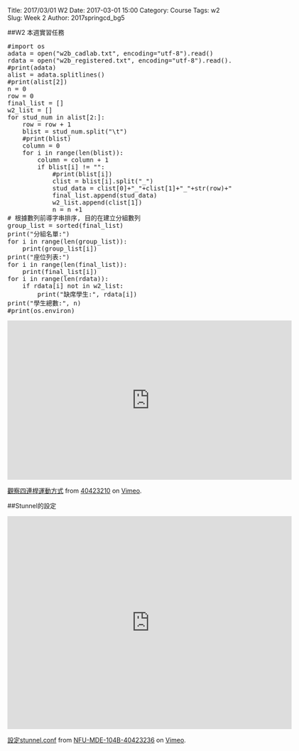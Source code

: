 Title: 2017/03/01  W2
Date: 2017-03-01 15:00
Category: Course
Tags: w2
Slug: Week 2
Author: 2017springcd_bg5

##W2 本週實習任務
<pre class="brush: python">
#import os
adata = open("w2b_cadlab.txt", encoding="utf-8").read()
rdata = open("w2b_registered.txt", encoding="utf-8").read().splitlines()
#print(adata)
alist = adata.splitlines()
#print(alist[2])
n = 0
row = 0
final_list = []
w2_list = []
for stud_num in alist[2:]:
    row = row + 1
    blist = stud_num.split("\t")
    #print(blist)
    column = 0
    for i in range(len(blist)):
        column = column + 1
        if blist[i] != "":
            #print(blist[i])
            clist = blist[i].split("_")
            stud_data = clist[0]+"_"+clist[1]+"_"+str(row)+"_"+str(column)
            final_list.append(stud_data)
            w2_list.append(clist[1])
            n = n +1
# 根據數列前導字串排序, 目的在建立分組數列
group_list = sorted(final_list)
print("分組名單:")
for i in range(len(group_list)):
    print(group_list[i])
print("座位列表:")
for i in range(len(final_list)):
    print(final_list[i])
for i in range(len(rdata)):
    if rdata[i] not in w2_list:
        print("缺席學生:", rdata[i])
print("學生總數:", n)
#print(os.environ)
</pre>


<iframe src="https://player.vimeo.com/video/211043203" width="640" height="359" frameborder="0" webkitallowfullscreen mozallowfullscreen allowfullscreen></iframe>
<p><a href="https://vimeo.com/211043203">觀察四連桿運動方式</a> from <a href="https://vimeo.com/user61434176">40423210</a> on <a href="https://vimeo.com">Vimeo</a>.</p>

##Stunnel的設定

<iframe src="https://player.vimeo.com/video/206430722" width="640" height="480" frameborder="0" webkitallowfullscreen mozallowfullscreen allowfullscreen></iframe>
<p><a href="https://vimeo.com/206430722">設定stunnel.conf</a> from <a href="https://vimeo.com/user61607351">NFU-MDE-104B-40423236</a> on <a href="https://vimeo.com">Vimeo</a>.</p>